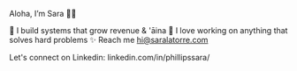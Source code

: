 Aloha, I’m Sara 🤙🏽

🌿 I build systems that grow revenue & 'āina
🍄 I love working on anything that solves hard problems
✨ Reach me hi@saralatorre.com 

Let's connect on Linkedin: linkedin.com/in/phillipssara/

<!---
saralatorre/saralatorre is a ✨ special ✨ repository because its `README.md` (this file) appears on your GitHub profile.
You can click the Preview link to take a look at your changes.
--->
